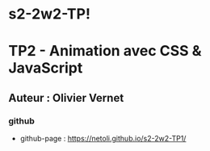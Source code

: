 # s2-2w2-TP!
# TP2 - Animation avec CSS & JavaScript
## Auteur : Olivier Vernet
### github
- github-page :  https://netoli.github.io/s2-2w2-TP1/
